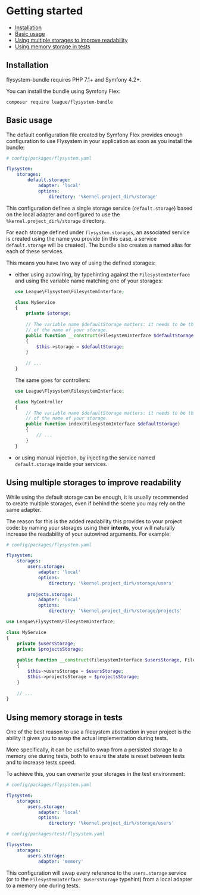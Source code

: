 # Getting started

- [Installation](#installation)
- [Basic usage](#basic-usage)
- [Using multiple storages to improve readability](#using-multiple-storages-to-improve-readability)
- [Using memory storage in tests](#using-memory-storage-in-tests)

## Installation

flysystem-bundle requires PHP 7.1+ and Symfony 4.2+.

You can install the bundle using Symfony Flex:

```
composer require league/flysystem-bundle
```

## Basic usage

The default configuration file created by Symfony Flex provides enough configuration to
use Flysystem in your application as soon as you install the bundle:

```yaml
# config/packages/flysystem.yaml

flysystem:
    storages:
        default.storage:
            adapter: 'local'
            options:
                directory: '%kernel.project_dir%/storage'
```

This configuration defines a single storage service (`default.storage`) based on the local adapter
and configured to use the `%kernel.project_dir%/storage` directory.

For each storage defined under `flysystem.storages`, an associated service is created using the
name you provide (in this case, a service `default.storage` will be created). The bundle also
creates a named alias for each of these services.

This means you have two way of using the defined storages:

* either using autowiring, by typehinting against the `FilesystemInterface` and using the
  variable name matching one of your storages:

    ```php
    use League\Flysystem\FilesystemInterface;
    
    class MyService
    {
        private $storage;
        
        // The variable name $defaultStorage matters: it needs to be the camelized version
        // of the name of your storage. 
        public function __construct(FilesystemInterface $defaultStorage)
        {
            $this->storage = $defaultStorage;
        }
        
        // ...
    }
    ```
    
  The same goes for controllers:
    
    ```php
    use League\Flysystem\FilesystemInterface;
    
    class MyController
    {
        // The variable name $defaultStorage matters: it needs to be the camelized version
        // of the name of your storage. 
        public function index(FilesystemInterface $defaultStorage)
        {
            // ...
        }
    }
    ```

* or using manual injection, by injecting the service named `default.storage` inside 
  your services.


## Using multiple storages to improve readability

While using the default storage can be enough, it is usually recommended to create multiple
storages, even if behind the scene you may rely on the same adapter.

The reason for this is the added readability this provides to your project code: by naming
your storages using their **intents**, your will naturally increase the readability of your
autowired arguments. For example:

```yaml
# config/packages/flysystem.yaml

flysystem:
    storages:
        users.storage:
            adapter: 'local'
            options:
                directory: '%kernel.project_dir%/storage/users'
                
        projects.storage:
            adapter: 'local'
            options:
                directory: '%kernel.project_dir%/storage/projects'
``` 

```php
use League\Flysystem\FilesystemInterface;

class MyService
{
    private $usersStorage;
    private $projectsStorage;
    
    public function __construct(FilesystemInterface $usersStorage, FilesystemInterface $projectsStorage)
    {
        $this->usersStorage = $usersStorage;
        $this->projectsStorage = $projectsStorage;
    }
    
    // ...
}
```


## Using memory storage in tests

One of the best reason to use a filesystem abstraction in your project is the ability
it gives you to swap the actual implementation during tests.

More specifically, it can be useful to swap from a persisted storage to a memory one during 
tests, both to ensure the state is reset between tests and to increase tests speed.

To achieve this, you can overwrite your storages in the test environment:

```yaml
# config/packages/flysystem.yaml

flysystem:
    storages:
        users.storage:
            adapter: 'local'
            options:
                directory: '%kernel.project_dir%/storage/users'
``` 

```yaml
# config/packages/test/flysystem.yaml

flysystem:
    storages:
        users.storage:
            adapter: 'memory'
```

This configuration will swap every reference to the `users.storage` service (or to the
`FilesystemInterface $usersStorage` typehint) from a local adapter to a memory one during tests.
